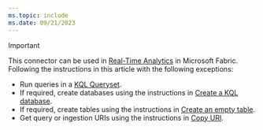 ```yaml
---
ms.topic: include
ms.date: 09/21/2023
---
```


> [!IMPORTANT]
> This connector can be used in [Real-Time Analytics](/fabric/real-time-analytics/overview) in Microsoft Fabric. Following the instructions in this article with the following exceptions:
>
> * Run queries in a [KQL Queryset](/fabric/real-time-analytics/kusto-query-set).
> * If required, create databases using the instructions in [Create a KQL database](/fabric/real-time-analytics/create-database).
> * If required, create tables using the instructions in [Create an empty table](/fabric/real-time-analytics/create-empty-table).
> * Get query or ingestion URIs using the instructions in [Copy URI](/fabric/real-time-analytics/access-database-copy-uri).
